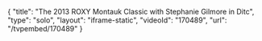{
    "title": "The 2013 ROXY Montauk Classic with Stephanie Gilmore in Ditc",
    "type": "solo",
    "layout": "iframe-static",
    "videoId": "170489",
    "url": "\/tvpembed\/170489"
}